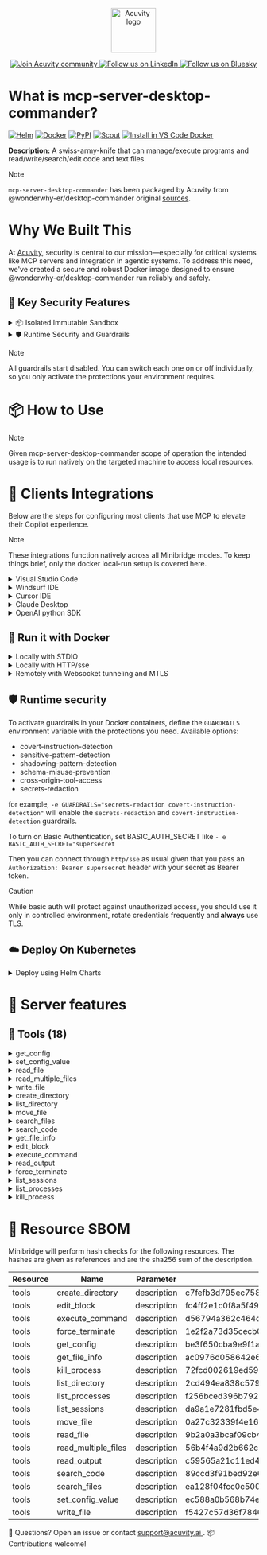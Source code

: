 <p align="center">
  <a href="https://acuvity.ai">
    <picture>
      <img src="https://mma.prnewswire.com/media/2544052/Acuvity__Logo.jpg" height="90" alt="Acuvity logo"/>
    </picture>
  </a>
</p>
<p align="center">
  <a href="https://discord.gg/BkU7fBkrNk">
    <img src="https://img.shields.io/badge/Acuvity-Join-7289DA?logo=discord&logoColor=fff" alt="Join Acuvity community" />
  </a>
<a href="https://www.linkedin.com/company/acuvity/">
    <img src="https://img.shields.io/badge/LinkedIn-Follow-7289DA" alt="Follow us on LinkedIn" />
  </a>
<a href="https://bsky.app/profile/acuvity.bsky.social">
    <img src="https://img.shields.io/badge/Bluesky-Follow-7289DA"?logo=bluesky&logoColor=fff" alt="Follow us on Bluesky" />
  </a>
</p>


# What is mcp-server-desktop-commander?

[![Helm](https://img.shields.io/badge/1.0.0-3775A9?logo=helm&label=Charts&logoColor=fff)](https://hub.docker.com/r/acuvity/mcp-server-desktop-commander/tags/)
[![Docker](https://img.shields.io/docker/image-size/acuvity/mcp-server-desktop-commander/0.1.39?logo=docker&logoColor=fff&label=0.1.39)](https://hub.docker.com/r/acuvity/mcp-server-desktop-commander)
[![PyPI](https://img.shields.io/badge/0.1.39-3775A9?logo=pypi&logoColor=fff&label=@wonderwhy-er/desktop-commander)](https://github.com/wonderwhy-er/DesktopCommanderMCP)
[![Scout](https://img.shields.io/badge/Active-3775A9?logo=docker&logoColor=fff&label=Scout)](https://hub.docker.com/r/acuvity/mcp-server-fetch/)
[![Install in VS Code Docker](https://img.shields.io/badge/VS_Code-One_click_install-0078d7?logo=githubcopilot)](https://insiders.vscode.dev/redirect/mcp/install?name=mcp-server-desktop-commander&config=%7B%22args%22%3A%5B%22run%22%2C%22-i%22%2C%22--rm%22%2C%22--read-only%22%2C%22docker.io%2Facuvity%2Fmcp-server-desktop-commander%3A0.1.39%22%5D%2C%22command%22%3A%22docker%22%7D)

**Description:** A swiss-army-knife that can manage/execute programs and read/write/search/edit code and text files.

> [!NOTE]
> `mcp-server-desktop-commander` has been packaged by Acuvity from @wonderwhy-er/desktop-commander original [sources](https://github.com/wonderwhy-er/DesktopCommanderMCP).

# Why We Built This

At [Acuvity](https://acuvity.ai), security is central to our mission—especially for critical systems like MCP servers and integration in agentic systems.
To address this need, we've created a secure and robust Docker image designed to ensure @wonderwhy-er/desktop-commander run reliably and safely.

## 🔐 Key Security Features

<details>
<summary>📦 Isolated Immutable Sandbox </summary>

- **Isolated Execution**: All tools run within secure, containerized sandboxes to enforce process isolation and prevent lateral movement.
- **Non-root by Default**: Enforces least-privilege principles, minimizing the impact of potential security breaches.
- **Read-only Filesystem**: Ensures runtime immutability, preventing unauthorized modification.
- **Version Pinning**: Guarantees consistency and reproducibility across deployments by locking tool and dependency versions.
- **CVE Scanning**: Continuously scans images for known vulnerabilities using [Docker Scout](https://docs.docker.com/scout/) to support proactive mitigation.
- **SBOM & Provenance**: Delivers full supply chain transparency by embedding metadata and traceable build information."
</details>

<details>
<summary>🛡️ Runtime Security and Guardrails</summary>

**Minibridge Integration**: [Minibridge](https://github.com/acuvity/minibridge) establishes secure Agent-to-MCP connectivity, supports Rego/HTTP-based policy enforcement 🕵️, and simplifies orchestration.

The [ARC](https://github.com/acuvity/mcp-servers-registry/tree/main) container includes a built-in Rego policy that enables a set of runtime "guardrails"" to help enforce security, privacy, and correct usage of your services. Below is an overview of each guardrail provided.

### 🔒 Resource Integrity

**Mitigates MCP Rug Pull Attacks**

* **Goal:** Protect users from malicious tool description changes after initial approval, preventing post-installation manipulation or deception.
* **Mechanism:** Locks tool descriptions upon client approval and verifies their integrity before execution. Any modification to the description triggers a security violation, blocking unauthorized changes from server-side updates.

### 🛡️ Gardrails

### Covert Instruction Detection

Monitors incoming requests for hidden or obfuscated directives that could alter policy behavior.

* **Goal:** Stop attackers from slipping unnoticed commands or payloads into otherwise harmless data.
* **Mechanism:** Applies a library of regex patterns and binary‐encoding checks to the full request body. If any pattern matches a known covert channel (e.g., steganographic markers, hidden HTML tags, escape-sequence tricks), the request is rejected.

### Sensitive Pattern Detection

Block user-defined sensitive data patterns (credential paths, filesystem references).

* **Goal:** Block accidental or malicious inclusion of sensitive information that violates data-handling rules.
* **Mechanism:** Runs a curated set of regexes against all payloads and tool descriptions—matching patterns such as `.env` files, RSA key paths, directory traversal sequences.

### Shadowing Pattern Detection

Detects and blocks "shadowing" attacks, where a malicious MCP server sneaks hidden directives into its own tool descriptions to hijack or override the behavior of other, trusted tools.

* **Goal:** Stop a rogue server from poisoning the agent’s logic by embedding instructions that alter how a different server’s tools operate (e.g., forcing all emails to go to an attacker’s address even when the user calls a separate `send_email` tool).
* **Mechanism:** During policy load, each tool description is scanned for cross‐tool override patterns—such as `<IMPORTANT>` sections referencing other tool names, hidden side‐effects, or directives that apply to a different server’s API. Any description that attempts to shadow or extend instructions for a tool outside its own namespace triggers a policy violation and is rejected.

### Schema Misuse Prevention

Enforces strict adherence to MCP input schemas.

* **Goal:** Prevent malformed or unexpected fields from bypassing validations, causing runtime errors, or enabling injections.
* **Mechanism:** Compares each incoming JSON object against the declared schema (required properties, allowed keys, types). Any extra, missing, or mistyped field triggers an immediate policy violation.

### Cross-Origin Tool Access

Controls whether tools may invoke tools or services from external origins.

* **Goal:** Prevent untrusted or out-of-scope services from being called.
* **Mechanism:** Examines tool invocation requests and outgoing calls, verifying each target against an allowlist of approved domains or service names. Calls to any non-approved origin are blocked.

### Secrets Redaction

Automatically masks sensitive values so they never appear in logs or responses.

* **Goal:** Ensure that API keys, tokens, passwords, and other credentials cannot leak in plaintext.
* **Mechanism:** Scans every text output for known secret formats (e.g., AWS keys, GitHub PATs, JWTs). Matches are replaced with `[REDACTED]` before the response is sent or recorded.

## Basic Authentication via Shared Secret

Provides a lightweight auth layer using a single shared token.

* **Mechanism:** Expects clients to send an `Authorization` header with the predefined secret.
* **Use Case:** Quickly lock down your endpoint in development or simple internal deployments—no complex OAuth/OIDC setup required.

These controls ensure robust runtime integrity, prevent unauthorized behavior, and provide a foundation for secure-by-design system operations.

</details>

> [!NOTE]
> All guardrails start disabled. You can switch each one on or off individually, so you only activate the protections your environment requires.


# 📦 How to Use


> [!NOTE]
> Given mcp-server-desktop-commander scope of operation the intended usage is to run natively on the targeted machine to access local resources.

# 🧰 Clients Integrations

Below are the steps for configuring most clients that use MCP to elevate their Copilot experience.

> [!NOTE]
> These integrations function natively across all Minibridge modes.
> To keep things brief, only the docker local-run setup is covered here.

<details>
<summary>Visual Studio Code</summary>

To get started immediately, you can use the "one-click" link below:

[![Install in VS Code Docker](https://img.shields.io/badge/VS_Code-One_click_install-0078d7?logo=githubcopilot)](https://insiders.vscode.dev/redirect/mcp/install?name=mcp-server-desktop-commander&config=%7B%22args%22%3A%5B%22run%22%2C%22-i%22%2C%22--rm%22%2C%22--read-only%22%2C%22docker.io%2Facuvity%2Fmcp-server-desktop-commander%3A0.1.39%22%5D%2C%22command%22%3A%22docker%22%7D)

## Global scope

Press `ctrl + shift + p` and type `Preferences: Open User Settings JSON` to add the following section:

```json
{
  "mcp": {
    "servers": {
      "acuvity-mcp-server-desktop-commander": {
        "command": "docker",
        "args": [
          "run",
          "-i",
          "--rm",
          "--read-only",
          "docker.io/acuvity/mcp-server-desktop-commander:0.1.39"
        ]
      }
    }
  }
}
```

## Workspace scope

In your workspace create a file called `.vscode/mcp.json` and add the following section:

```json
{
  "servers": {
    "acuvity-mcp-server-desktop-commander": {
      "command": "docker",
      "args": [
        "run",
        "-i",
        "--rm",
        "--read-only",
        "docker.io/acuvity/mcp-server-desktop-commander:0.1.39"
      ]
    }
  }
}
```

> To pass secrets you should use the `promptString` input type described in the [Visual Studio Code documentation](https://code.visualstudio.com/docs/copilot/chat/mcp-servers).

</details>

<details>
<summary>Windsurf IDE</summary>

In `~/.codeium/windsurf/mcp_config.json` add the following section:

```json
{
  "mcpServers": {
    "acuvity-mcp-server-desktop-commander": {
      "command": "docker",
      "args": [
        "run",
        "-i",
        "--rm",
        "--read-only",
        "docker.io/acuvity/mcp-server-desktop-commander:0.1.39"
      ]
    }
  }
}
```

See [Windsurf documentation](https://docs.windsurf.com/windsurf/mcp) for more info.

</details>

<details>
<summary>Cursor IDE</summary>

Add the following JSON block to your mcp configuration file:
- `~/.cursor/mcp.json` for global scope
- `.cursor/mcp.json` for project scope

```json
{
  "mcpServers": {
    "acuvity-mcp-server-desktop-commander": {
      "command": "docker",
      "args": [
        "run",
        "-i",
        "--rm",
        "--read-only",
        "docker.io/acuvity/mcp-server-desktop-commander:0.1.39"
      ]
    }
  }
}
```

See [cursor documentation](https://docs.cursor.com/context/model-context-protocol) for more information.

</details>
<details>

<summary>Claude Desktop</summary>

In the `claude_desktop_config.json` configuration file add the following section:

```json
{
  "mcpServers": {
    "acuvity-mcp-server-desktop-commander": {
      "command": "docker",
      "args": [
        "run",
        "-i",
        "--rm",
        "--read-only",
        "docker.io/acuvity/mcp-server-desktop-commander:0.1.39"
      ]
    }
  }
}
```

See [Anthropic documentation](https://docs.anthropic.com/en/docs/agents-and-tools/mcp) for more information.
</details>

<details>
<summary>OpenAI python SDK</summary>

## Running locally

```python
async with MCPServerStdio(
    params={
        "command": "docker",
        "args": ["run","-i","--rm","--read-only","docker.io/acuvity/mcp-server-desktop-commander:0.1.39"]
    }
) as server:
    tools = await server.list_tools()
```

## Running remotely

```python
async with MCPServerSse(
    params={
        "url": "http://<ip>:<port>/sse",
    }
) as server:
    tools = await server.list_tools()
```

See [OpenAI Agents SDK docs](https://openai.github.io/openai-agents-python/mcp/) for more info.

</details>

## 🐳 Run it with Docker


<details>
<summary>Locally with STDIO</summary>

In your client configuration set:

- command: `docker`
- arguments: `run -i --rm --read-only docker.io/acuvity/mcp-server-desktop-commander:0.1.39`

</details>

<details>
<summary>Locally with HTTP/sse</summary>

Simply run as:

```console
docker run -i --rm --read-only docker.io/acuvity/mcp-server-desktop-commander:0.1.39
```

Add `-p <localport>:8000` to expose the port.

Then on your application/client, you can configure to use something like:

```json
{
  "mcpServers": {
    "acuvity-mcp-server-desktop-commander": {
      "url": "http://localhost:<localport>/sse",
    }
  }
}
```

You might have to use different ports for different tools.

</details>

<details>
<summary>Remotely with Websocket tunneling and MTLS </summary>

> This section assume you are familiar with TLS and certificates and will require:
> - a server certificate with proper DNS/IP field matching your tool deployment.
> - a client-ca used to sign client certificates

1. Start the server in `backend` mode
 - add an environment variable like `-e MINIBRIDGE_MODE=backend`
 - add the TLS certificates (recommended) through a volume let's say `/certs` ex (`-v $PWD/certs:/certs`)
 - instruct minibridge to use those certs with
   - `-e MINIBRIDGE_TLS_SERVER_CERT=/certs/server-cert.pem`
   - `-e MINIBRIDGE_TLS_SERVER_KEY=/certs/server-key.pem`
   - `-e MINIBRIDGE_TLS_SERVER_KEY_PASS=optional`
   - `-e MINIBRIDGE_TLS_SERVER_CLIENT_CA=/certs/client-ca.pem`

2. Start `minibridge` locally in frontend mode:
  - Get [minibridge](https://github.com/acuvity/minibridge) binary for your OS.

In your client configuration, Minibridge works like any other STDIO command.

Example for Claude Desktop:

```json
{
  "mcpServers": {
    "acuvity-mcp-server-desktop-commander": {
      "command": "minibridge",
      "args": ["frontend", "--backend", "wss://<remote-url>:8000/ws", "--tls-client-backend-ca", "/path/to/ca/that/signed/the/server-cert.pem/ca.pem", "--tls-client-cert", "/path/to/client-cert.pem", "--tls-client-key", "/path/to/client-key.pem"]
    }
  }
}
```

That's it.

Minibridge offers a host of additional features. For step-by-step guidance, please visit the wiki. And if anything’s unclear, don’t hesitate to reach out!

</details>

## 🛡️ Runtime security

To activate guardrails in your Docker containers, define the `GUARDRAILS` environment variable with the protections you need. Available options:
- covert-instruction-detection
- sensitive-pattern-detection
- shadowing-pattern-detection
- schema-misuse-prevention
- cross-origin-tool-access
- secrets-redaction

for example, `-e GUARDRAILS="secrets-redaction covert-instruction-detection"` will enable the `secrets-redaction` and `covert-instruction-detection` guardrails.


To turn on Basic Authentication, set BASIC_AUTH_SECRET like `- e BASIC_AUTH_SECRET="supersecret`

Then you can connect through `http/sse` as usual given that you pass an `Authorization: Bearer supersecret` header with your secret as Bearer token.

> [!CAUTION]
> While basic auth will protect against unauthorized access, you should use it only in controlled environment,
> rotate credentials frequently and **always** use TLS.

## ☁️ Deploy On Kubernetes

<details>
<summary>Deploy using Helm Charts</summary>

### How to install

You can inspect the chart `README`:

```console
helm show readme oci://docker.io/acuvity/mcp-server-desktop-commander --version 1.0.0
````

You can inspect the values that you can configure:

```console
helm show values oci://docker.io/acuvity/mcp-server-desktop-commander --version 1.0.0
````

Install with helm

```console
helm install mcp-server-desktop-commander oci://docker.io/acuvity/mcp-server-desktop-commander --version 1.0.0
```

From there your MCP server mcp-server-desktop-commander will be reachable by default through `http/sse` from inside the cluster using the Kubernetes Service `mcp-server-desktop-commander` on port `8000` by default. You can change that by looking at the `service` section of the `values.yaml` file.

### How to Monitor

The deployment will create a Kubernetes service with a `healthPort`, that is used for liveness probes and readiness probes. This health port can also be used by the monitoring stack of your choice and exposes metrics under the `/metrics` path.

See full charts [Readme](https://github.com/acuvity/mcp-servers-registry/tree/main/mcp-server-desktop-commander/charts/mcp-server-desktop-commander/README.md) for more details about settings and runtime security including guardrails activation.

</details>

# 🧠 Server features

## 🧰 Tools (18)
<details>
<summary>get_config</summary>

**Description**:

```
Get the complete server configuration as JSON. Config includes fields for: blockedCommands (array of blocked shell commands), defaultShell (shell to use for commands), allowedDirectories (paths the server can access).
```

**Parameter**:

| Name | Type | Description | Required? |
|-----------|------|-------------|-----------|
</details>
<details>
<summary>set_config_value</summary>

**Description**:

```
Set a specific configuration value by key. WARNING: Should be used in a separate chat from file operations and command execution to prevent security issues. Config keys include: blockedCommands (array), defaultShell (string), allowedDirectories (array of paths). IMPORTANT: Setting allowedDirectories to an empty array ([]) allows full access to the entire file system, regardless of the operating system.
```

**Parameter**:

| Name | Type | Description | Required? |
|-----------|------|-------------|-----------|
| key | string | not set | Yes
| value | any | not set | No
</details>
<details>
<summary>read_file</summary>

**Description**:

```
Read the complete contents of a file from the file system or a URL. Prefer this over 'execute_command' with cat/type for viewing files. When reading from the file system, only works within allowed directories. Can fetch content from URLs when isUrl parameter is set to true. Handles text files normally and image files are returned as viewable images. Recognized image types: PNG, JPEG, GIF, WebP. IMPORTANT: Always use absolute paths (starting with '/' or drive letter like 'C:\') for reliability. Relative paths may fail as they depend on the current working directory. Tilde paths (~/...) might not work in all contexts. Unless the user explicitly asks for relative paths, use absolute paths.
```

**Parameter**:

| Name | Type | Description | Required? |
|-----------|------|-------------|-----------|
| isUrl | boolean | not set | No
| path | string | not set | Yes
</details>
<details>
<summary>read_multiple_files</summary>

**Description**:

```
Read the contents of multiple files simultaneously. Each file's content is returned with its path as a reference. Handles text files normally and renders images as viewable content. Recognized image types: PNG, JPEG, GIF, WebP. Failed reads for individual files won't stop the entire operation. Only works within allowed directories. IMPORTANT: Always use absolute paths (starting with '/' or drive letter like 'C:\') for reliability. Relative paths may fail as they depend on the current working directory. Tilde paths (~/...) might not work in all contexts. Unless the user explicitly asks for relative paths, use absolute paths.
```

**Parameter**:

| Name | Type | Description | Required? |
|-----------|------|-------------|-----------|
| paths | array | not set | Yes
</details>
<details>
<summary>write_file</summary>

**Description**:

```
Completely replace file contents. Best for large changes (>20% of file) or when edit_block fails. Use with caution as it will overwrite existing files. Only works within allowed directories. IMPORTANT: Always use absolute paths (starting with '/' or drive letter like 'C:\') for reliability. Relative paths may fail as they depend on the current working directory. Tilde paths (~/...) might not work in all contexts. Unless the user explicitly asks for relative paths, use absolute paths.
```

**Parameter**:

| Name | Type | Description | Required? |
|-----------|------|-------------|-----------|
| content | string | not set | Yes
| path | string | not set | Yes
</details>
<details>
<summary>create_directory</summary>

**Description**:

```
Create a new directory or ensure a directory exists. Can create multiple nested directories in one operation. Only works within allowed directories. IMPORTANT: Always use absolute paths (starting with '/' or drive letter like 'C:\') for reliability. Relative paths may fail as they depend on the current working directory. Tilde paths (~/...) might not work in all contexts. Unless the user explicitly asks for relative paths, use absolute paths.
```

**Parameter**:

| Name | Type | Description | Required? |
|-----------|------|-------------|-----------|
| path | string | not set | Yes
</details>
<details>
<summary>list_directory</summary>

**Description**:

```
Get a detailed listing of all files and directories in a specified path. Use this instead of 'execute_command' with ls/dir commands. Results distinguish between files and directories with [FILE] and [DIR] prefixes. Only works within allowed directories. IMPORTANT: Always use absolute paths (starting with '/' or drive letter like 'C:\') for reliability. Relative paths may fail as they depend on the current working directory. Tilde paths (~/...) might not work in all contexts. Unless the user explicitly asks for relative paths, use absolute paths.
```

**Parameter**:

| Name | Type | Description | Required? |
|-----------|------|-------------|-----------|
| path | string | not set | Yes
</details>
<details>
<summary>move_file</summary>

**Description**:

```
Move or rename files and directories. 
                        Can move files between directories and rename them in a single operation. 
                        Both source and destination must be within allowed directories. IMPORTANT: Always use absolute paths (starting with '/' or drive letter like 'C:\') for reliability. Relative paths may fail as they depend on the current working directory. Tilde paths (~/...) might not work in all contexts. Unless the user explicitly asks for relative paths, use absolute paths.
```

**Parameter**:

| Name | Type | Description | Required? |
|-----------|------|-------------|-----------|
| destination | string | not set | Yes
| source | string | not set | Yes
</details>
<details>
<summary>search_files</summary>

**Description**:

```
Finds files by name using a case-insensitive substring matching. 
                        Use this instead of 'execute_command' with find/dir/ls for locating files.
                        Searches through all subdirectories from the starting path. 
                        Has a default timeout of 30 seconds which can be customized using the timeoutMs parameter. 
                        Only searches within allowed directories. IMPORTANT: Always use absolute paths (starting with '/' or drive letter like 'C:\') for reliability. Relative paths may fail as they depend on the current working directory. Tilde paths (~/...) might not work in all contexts. Unless the user explicitly asks for relative paths, use absolute paths.
```

**Parameter**:

| Name | Type | Description | Required? |
|-----------|------|-------------|-----------|
| path | string | not set | Yes
| pattern | string | not set | Yes
| timeoutMs | number | not set | No
</details>
<details>
<summary>search_code</summary>

**Description**:

```
Search for text/code patterns within file contents using ripgrep. 
                        Use this instead of 'execute_command' with grep/find for searching code content.
                        Fast and powerful search similar to VS Code search functionality. 
                        Supports regular expressions, file pattern filtering, and context lines. 
                        Has a default timeout of 30 seconds which can be customized. 
                        Only searches within allowed directories. 
                        IMPORTANT: Always use absolute paths (starting with '/' or drive letter like 'C:\') for reliability. Relative paths may fail as they depend on the current working directory. Tilde paths (~/...) might not work in all contexts. Unless the user explicitly asks for relative paths, use absolute paths.
```

**Parameter**:

| Name | Type | Description | Required? |
|-----------|------|-------------|-----------|
| contextLines | number | not set | No
| filePattern | string | not set | No
| ignoreCase | boolean | not set | No
| includeHidden | boolean | not set | No
| maxResults | number | not set | No
| path | string | not set | Yes
| pattern | string | not set | Yes
| timeoutMs | number | not set | No
</details>
<details>
<summary>get_file_info</summary>

**Description**:

```
Retrieve detailed metadata about a file or directory including size, creation time, last modified time, 
                        permissions, and type. 
                        Only works within allowed directories. IMPORTANT: Always use absolute paths (starting with '/' or drive letter like 'C:\') for reliability. Relative paths may fail as they depend on the current working directory. Tilde paths (~/...) might not work in all contexts. Unless the user explicitly asks for relative paths, use absolute paths.
```

**Parameter**:

| Name | Type | Description | Required? |
|-----------|------|-------------|-----------|
| path | string | not set | Yes
</details>
<details>
<summary>edit_block</summary>

**Description**:

```
Apply surgical text replacements to files. 
                        BEST PRACTICE: Make multiple small, focused edits rather than one large edit. 
                        Each edit_block call should change only what needs to be changed - include just enough context to uniquely identify the text being modified. 
                        Takes file_path, old_string (text to replace), new_string (replacement text), and optional expected_replacements parameter. 
                        By default, replaces only ONE occurrence of the search text. 
                        To replace multiple occurrences, provide the expected_replacements parameter with the exact number of matches expected. 
                        UNIQUENESS REQUIREMENT: When expected_replacements=1 (default), include the minimal amount of context necessary (typically 1-3 lines) before and after the change point, with exact whitespace and indentation. 
                        When editing multiple sections, make separate edit_block calls for each distinct change rather than one large replacement. 
                        When a close but non-exact match is found, a character-level diff is shown in the format: common_prefix{-removed-}{+added+}common_suffix to help you identify what's different. 
                        IMPORTANT: Always use absolute paths (starting with '/' or drive letter like 'C:\') for reliability. Relative paths may fail as they depend on the current working directory. Tilde paths (~/...) might not work in all contexts. Unless the user explicitly asks for relative paths, use absolute paths.
```

**Parameter**:

| Name | Type | Description | Required? |
|-----------|------|-------------|-----------|
| expected_replacements | number | not set | No
| file_path | string | not set | Yes
| new_string | string | not set | Yes
| old_string | string | not set | Yes
</details>
<details>
<summary>execute_command</summary>

**Description**:

```
Execute a terminal command with timeout. 
                        Command will continue running in background if it doesn't complete within timeout. 
                        NOTE: For file operations, prefer specialized tools like read_file, search_code, list_directory instead of cat, grep, or ls commands.
                        IMPORTANT: Always use absolute paths (starting with '/' or drive letter like 'C:\') for reliability. Relative paths may fail as they depend on the current working directory. Tilde paths (~/...) might not work in all contexts. Unless the user explicitly asks for relative paths, use absolute paths.
```

**Parameter**:

| Name | Type | Description | Required? |
|-----------|------|-------------|-----------|
| command | string | not set | Yes
| shell | string | not set | No
| timeout_ms | number | not set | No
</details>
<details>
<summary>read_output</summary>

**Description**:

```
Read new output from a running terminal session.
```

**Parameter**:

| Name | Type | Description | Required? |
|-----------|------|-------------|-----------|
| pid | number | not set | Yes
</details>
<details>
<summary>force_terminate</summary>

**Description**:

```
Force terminate a running terminal session.
```

**Parameter**:

| Name | Type | Description | Required? |
|-----------|------|-------------|-----------|
| pid | number | not set | Yes
</details>
<details>
<summary>list_sessions</summary>

**Description**:

```
List all active terminal sessions.
```

**Parameter**:

| Name | Type | Description | Required? |
|-----------|------|-------------|-----------|
</details>
<details>
<summary>list_processes</summary>

**Description**:

```
List all running processes. Returns process information including PID, command name, CPU usage, and memory usage.
```

**Parameter**:

| Name | Type | Description | Required? |
|-----------|------|-------------|-----------|
</details>
<details>
<summary>kill_process</summary>

**Description**:

```
Terminate a running process by PID. Use with caution as this will forcefully terminate the specified process.
```

**Parameter**:

| Name | Type | Description | Required? |
|-----------|------|-------------|-----------|
| pid | number | not set | Yes
</details>


# 🔐 Resource SBOM

Minibridge will perform hash checks for the following resources. The hashes are given as references and are the sha256 sum of the description.

| Resource | Name | Parameter | Hash |
|-----------|------|------|------|
| tools | create_directory | description | c7fefb3d795ec75837bc8a78cf8d59dc49fc09f1631bacf34d98ce2c4f0cea49 |
| tools | edit_block | description | fc4ff2e1c0f8a5f49897b25b30e6ff6190edff025c91ce8c47682abe11c88f24 |
| tools | execute_command | description | d56794a362c464d21a02e9ae15ab43f532827ba29755d7fb84f259d245d0bdfc |
| tools | force_terminate | description | 1e2f2a73d35cecb07c924ca4e581fd4bf11d022ee20a7cc489dfdef93516f59e |
| tools | get_config | description | be3f650cba9e9f1a3076d93efd139c936bdaeed69ec3a549147584d771fed347 |
| tools | get_file_info | description | ac0976d058642e602ed54addfed78827b853e009a26b54fe7ac58ab38fa9832b |
| tools | kill_process | description | 72fcd002619ed594586a2999eee8203440a2813155a22fc68e56b400a913ce94 |
| tools | list_directory | description | 2cd494ea838c57996713e2d9ea6493b425842b59b0149bcbf07ae9f5d9ff1735 |
| tools | list_processes | description | f256bced396b792c6d64e288112c70f27644d22a4de48ee77c169f6b7bc67f29 |
| tools | list_sessions | description | da9a1e7281fbd5e4cfb27aa59046a142f50b5bcd5c42a243aaee64f8b09f5db5 |
| tools | move_file | description | 0a27c32339f4e1623326c0980888cfab884e9d5c3d6a4f18c6cd43b23e219269 |
| tools | read_file | description | 9b2a0a3bcaf09cb4713f96d723a0b61f8a0776efcf4b2cf3539a2f0d6915acb9 |
| tools | read_multiple_files | description | 56b4f4a9d2b662c03e96fa83c21868d6e35155284048f20f6f3fe422d4ae49e6 |
| tools | read_output | description | c59565a21c11ed4034b8d6546d5019913d0e761929dad7b28bd94796d824d033 |
| tools | search_code | description | 89ccd3f91bed92e6a4dcecd8a8723bf31cac3861c3ddaac11617afb981d8eb18 |
| tools | search_files | description | ea128f04fcc0c50080a3197c2555889ebdaf21365325faebb0cee9fa7488ca97 |
| tools | set_config_value | description | ec588a0b568b74e751a8b9095c288eee93d9ce7b434e6c46ed3142493b94feb9 |
| tools | write_file | description | f5427c57d36f7846673f67fc80427bd76589e8b68fa44abb87732f7cfdcaff78 |


💬 Questions? Open an issue or contact [ support@acuvity.ai ](mailto:support@acuvity.ai).
📦 Contributions welcome!
